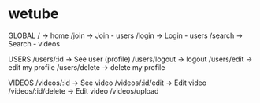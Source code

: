 # wetube

GLOBAL
/ -> home
/join -> Join - users
/login -> Login - users
/search -> Search - videos

USERS
/users/:id -> See user (profile)
/users/logout -> logout
/users/edit -> edit my profile
/users/delete -> delete my profile

VIDEOS
/videos/:id -> See video
/videos/:id/edit -> Edit video
/videos/:id/delete -> Edit video
/videos/upload
